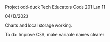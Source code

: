 Project odd-duck
Tech Educators Code 201 Lan 11

04/10/2023

Charts and local storage working.

To do: Improve CSS, make variable names clearer
